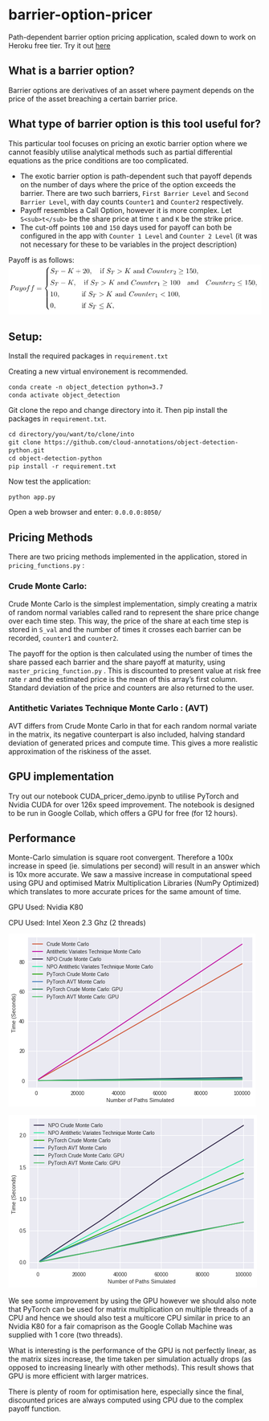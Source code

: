 # barrier-option-pricer
Path-dependent barrier option pricing application, scaled down to work on Heroku free tier.
Try it out [here](https://barrier-option-pricer.herokuapp.com/)

## What is a barrier option?
Barrier options are derivatives of an asset where payment depends on the price of the asset breaching a certain barrier price.

## What type of barrier option is this tool useful for?
This particular tool focuses on pricing an exotic barrier option where we cannot feasibly utilise analytical methods such as partial differential equations as the price conditions are too complicated.

* The exotic barrier option is path-dependent such that payoff depends on the number of days where the price of the option exceeds the barrier. There are two such barriers, `First Barrier Level` and `Second Barrier Level`, with day counts `Counter1` and `Counter2` respectively.
* Payoff resembles a Call Option, however it is more complex. Let `S<sub>t</sub>` be the share price at time `t` and `K` be the strike price. 
* The cut-off points `100` and `150` days used for payoff can both be configured in the app with `Counter 1 Level` and `Counter 2 Level` (it was not necessary for these to be variables in the project description)

Payoff is as follows:
![alt text](assets/payoff_desc.png)

## Setup:
Install the required packages in `requirement.txt`

Creating a new virtual environement is recommended.

```
conda create -n object_detection python=3.7
conda activate object_detection
```

Git clone the repo and change directory into it. Then pip install the packages in `requirement.txt`.
```
cd directory/you/want/to/clone/into
git clone https://github.com/cloud-annotations/object-detection-python.git
cd object-detection-python
pip install -r requirement.txt
```
Now test the application:
```
python app.py
```
Open a web browser and enter: `0.0.0.0:8050/`

## Pricing Methods
There are two pricing methods implemented in the application, stored in `pricing_functions.py` :
### Crude Monte Carlo:
Crude Monte Carlo is the simplest implementation, simply creating a matrix of random normal variables called
rand to represent the share price change over each time step. This way, the price of the share at each time step is
stored in `S_val` and the number of times it crosses each barrier can be recorded, `counter1` and `counter2`.

The payoff for the option is then calculated using the number of times the share passed each barrier and the share
payoff at maturity, using `master_pricing_function.py` . This is discounted to present value at risk
free rate `r` and the estimated price is the mean of this array’s first column. Standard deviation of the price
and counters are also returned to the user.

### Antithetic Variates Technique Monte Carlo : (AVT)
AVT differs from Crude Monte Carlo in that for each random normal variate in the matrix, its negative counterpart is
also included, halving standard deviation of generated prices and compute time. This gives a more realistic approximation of the riskiness of the asset.

## GPU implementation
Try out our notebook CUDA_pricer_demo.ipynb to utilise PyTorch and Nvidia CUDA for over 126x speed improvement. The notebook is designed to be run in Google Collab, which offers a GPU for free (for 12 hours).

## Performance
Monte-Carlo simulation is square root convergent. Therefore a 100x increase in speed (ie. simulations per second) will result in an answer which is 10x more accurate. We saw a massive increase in computational speed using GPU and optimised Matrix Multiplication Libraries (NumPy Optimized) which translates to more accurate prices for the same amount of time.

GPU Used: Nvidia K80

CPU Used: Intel Xeon 2.3 Ghz (2 threads)

![alt text](assets/full_bench.png)

![alt text](assets/part_bench.png)

We see some improvement by using the GPU however we should also note that PyTorch can be used for matrix multiplication on multiple threads of a CPU and hence we should also test a multicore CPU similar in price to an Nvidia K80 for a fair comaprison as the Google Collab Machine was supplied with 1 core (two threads).

What is interesting is the performance of the GPU is not perfectly linear, as the matrix sizes increase, the time taken per simulation actually drops (as opposed to increasing linearly with other methods). This result shows that GPU is more efficient with larger matrices.

There is plenty of room for optimisation here, especially since the final, discounted prices are always computed using CPU due to the complex payoff function.
